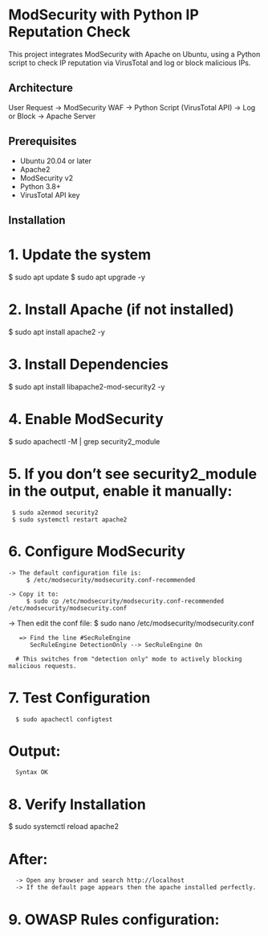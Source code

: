 

# ModSecurity with Python IP Reputation Check

This project integrates ModSecurity with Apache on Ubuntu, using a Python script to check IP reputation via VirusTotal and log or block malicious IPs.

## Architecture
User Request → ModSecurity WAF → Python Script (VirusTotal API) → Log or Block → Apache Server

## Prerequisites
- Ubuntu 20.04 or later
- Apache2
- ModSecurity v2
- Python 3.8+
- VirusTotal API key

## Installation
# 1. Update the system
   $ sudo apt update
   $ sudo apt upgrade -y

# 2. Install Apache (if not installed)
   $ sudo apt install apache2 -y

# 3. Install Dependencies
   $ sudo apt install libapache2-mod-security2 -y

# 4. Enable ModSecurity
   $ sudo apachectl -M | grep security2_module

# 5. If you don’t see security2_module in the output, enable it manually:
     $ sudo a2enmod security2
     $ sudo systemctl restart apache2

# 6. Configure ModSecurity
    -> The default configuration file is:
         $ /etc/modsecurity/modsecurity.conf-recommended

    -> Copy it to:
         $ sudo cp /etc/modsecurity/modsecurity.conf-recommended /etc/modsecurity/modsecurity.conf

   -> Then edit the conf file:
         $ sudo nano /etc/modsecurity/modsecurity.conf

       => Find the line #SecRuleEngine
          SecRuleEngine DetectionOnly --> SecRuleEngine On

      # This switches from "detection only" mode to actively blocking malicious requests.

# 7. Test Configuration
      $ sudo apachectl configtest

   # Output:
      Syntax OK

# 8. Verify Installation
   $ sudo systemctl reload apache2

   # After:
      -> Open any browser and search http://localhost
      -> If the default page appears then the apache installed perfectly.

# 9. OWASP Rules configuration:
    
 





